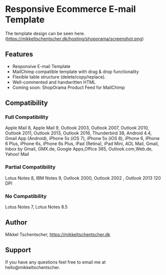# Responsive Ecommerce E-mail Template

The template design can be seen here. (https://mikkeltschentscher.dk/hosting/shoporama/screenshot.png)


## Features

* Responsive E-mail Template
* MailChimp compatible template with drag & drop functionality
* Flexible table structure (delete/copy/replace).
* Well-commented and handwritten HTML
* Coming soon: ShopOrama Product Feed for MailChimp

## Compatibility

### Full Compatibility

Apple Mail 8, Apple Mail 9, Outlook 2003, Outlook 2007, Outlook 2010, Outlook 2011, Outlook 2013, Outlook 2016, Thunderbird 38, Android 4.4, Gmail App (Android), iPhone 5s (iOS 7), iPhone 5s (iOS 8), iPhone 6, iPhone 6 Plus, iPhone 6s, iPhone 6s Plus, iPad (Retina), iPad Mini, AOL Mail, Gmail, Inbox by Gmail, GMX.de, Google Apps,Office 365, Outlook.com,Web.de, Yahoo! Mail

### Partial Compatibility

Lotus Notes 8, IBM Notes 9, Outlook 2000, Outlook 2002 , Outlook 2013 120 DPI

### No Compatibility

Lotus Notes 7, Lotus Notes 8.5

## Author

Mikkel Tschentscher, https://mikkeltschentscher.dk

## Support

If you have any questions feel free to email me at hello@mikkeltschentscher.
